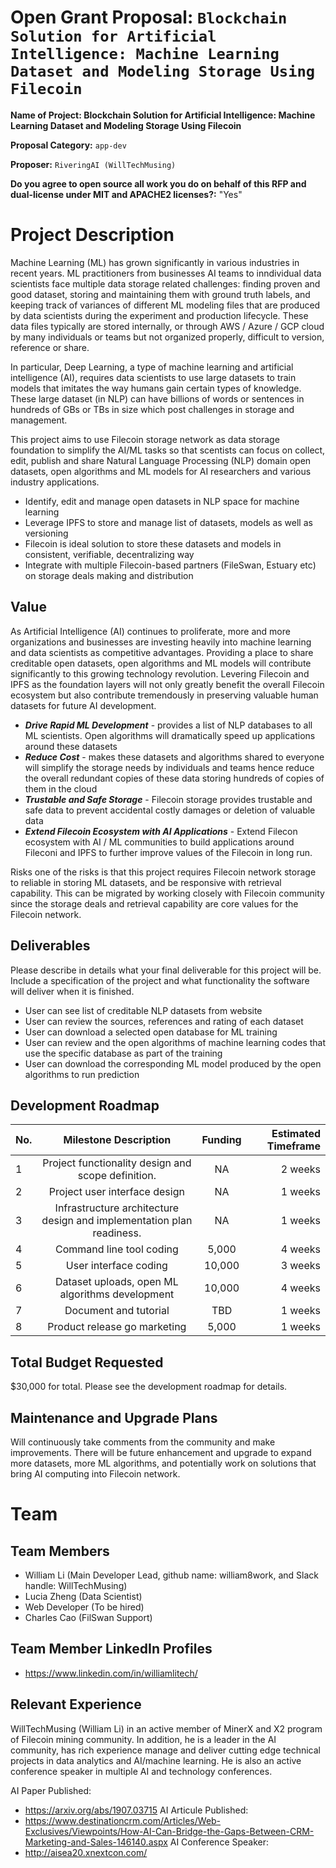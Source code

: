 
# Open Grant Proposal: `Blockchain Solution for Artificial Intelligence: Machine Learning Dataset and Modeling Storage Using Filecoin`

**Name of Project: Blockchain Solution for Artificial Intelligence: Machine Learning Dataset and Modeling Storage Using Filecoin**

**Proposal Category:** `app-dev`

**Proposer:** `RiveringAI (WillTechMusing)`

**Do you agree to open source all work you do on behalf of this RFP and dual-license under MIT and APACHE2 licenses?:** "Yes"


# Project Description

Machine Learning (ML) has grown significantly in various industries in recent years. ML practitioners from businesses AI teams to inndividual data scientists face multiple data storage related challenges: finding proven and good dataset, storing and maintaining them with ground truth labels, and keeping track of variances of different ML modeling files that are produced by data scientists during the experiment and production lifecycle. These data files typically are stored internally, or through AWS / Azure / GCP cloud by many individuals or teams but not organized properly, difficult to version, reference or share. 

In particular, Deep Learning, a type of machine learning and artificial intelligence (AI), requires data scientists to use large datasets to train models that imitates the way humans gain certain types of knowledge. These large dataset (in NLP) can have billions of words or sentences in hundreds of GBs or TBs in size which post challenges in storage and management.

This project aims to use Filecoin storage network as data storage foundation to simplify the AI/ML tasks so that scentists can focus on collect, edit, publish and share Natural Language Processing (NLP) domain open datasets, open algorithms and ML models for AI researchers and various industry applications. 

- Identify, edit and manage open datasets in NLP space for machine learning
- Leverage IPFS to store and manage list of datasets, models as well as versioning
- Filecoin is ideal solution to store these datasets and models in consistent, verifiable, decentralizing way
- Integrate with multiple Filecoin-based partners (FileSwan, Estuary etc) on storage deals making and distribution



## Value

As Artificial Intelligence (AI) continues to proliferate, more and more organizations and businesses are investing heavily into machine learning and data scientists as competitive advantages. Providing a place to share creditable open datasets, open algorithms and ML models will contribute significantly to this growing technology revolution. Levering Filecoin and IPFS as the foundation layers will not only greatly benefit the overall Filecoin ecosystem but also contribute tremendously in preserving valuable human datasets for future AI development.
- ***Drive Rapid ML Development*** - provides a list of NLP databases to all ML scientists. Open algorithms will dramatically speed up applications around these datasets
- ***Reduce Cost*** - makes these datasets and algorithms shared to everyone will simplify the storage needs by individuals and teams hence reduce the overall redundant copies of these data storing hundreds of copies of them in the cloud
- ***Trustable and Safe Storage*** - Filecoin storage provides trustable and safe data to prevent accidental costly damages or deletion of valuable data
- ***Extend Filecoin Ecosystem with AI Applications*** - Extend Filecon ecosystem with AI / ML communities to build applications around Fileconi and IPFS to further improve values of the Filecoin in long run.

Risks
one of the risks is that this project requires Filecoin network storage to reliable in storing ML datasets, and be responsive with retrieval capability. This can be migrated by working closely with Filecoin community since the storage deals and retrieval capability are core values for the Filecoin network.
 

## Deliverables

Please describe in details what your final deliverable for this project will be. Include a specification of the project and what functionality the software will deliver when it is finished.

* User can see list of creditable NLP datasets from website
* User can review the sources, references and rating of each dataset
* User can download a selected open database for ML training
* User can review and the open algorithms of machine learning codes that use the specific database as part of the training 
* User can download the corresponding ML model produced by the open algorithms to run prediction



## Development Roadmap

|No. |Milestone Description                                                | Funding|Estimated Timeframe|
|----|:-------------------------------------------------------------------:|:------:|------------------:|
|1   |Project functionality design and scope definition.                   |NA      | 2 weeks           |
|2   |Project user interface design                                        |NA      | 1 weeks           |
|3   |Infrastructure architecture design and implementation plan readiness.|NA      | 1 weeks           |
|4   |Command line tool coding                                             |5,000   | 4 weeks           |
|5   |User interface coding                                                |10,000  | 3 weeks           |
|6   |Dataset uploads, open ML algorithms development                      |10,000  | 4 weeks           |
|7   |Document and tutorial                                                |TBD     | 1 weeks           |
|8   |Product release go marketing                                         | 5,000  | 1 weeks           |


## Total Budget Requested

$30,000 for total. Please see the development roadmap for details.

## Maintenance and Upgrade Plans

Will continuously take comments from the community and make improvements. There will be future enhancement and upgrade to expand more datasets, more ML algorithms, and potentially work on solutions that bring AI computing into Filecoin network.


# Team

## Team Members

- William Li (Main Developer Lead, github name: william8work, and Slack handle: WillTechMusing)
- Lucia Zheng (Data Scientist)
- Web Developer (To be hired) 
- Charles Cao (FilSwan Support)


## Team Member LinkedIn Profiles

- https://www.linkedin.com/in/williamlitech/


## Relevant Experience

WillTechMusing (William Li) in an active member of MinerX and X2 program of Filecoin mining community. In addition, he is a leader in the AI community, has rich experience manage and deliver cutting edge technical projects in data analytics and AI/machine learning. He is also an active conference speaker in multiple AI and technology conferences.

AI Paper Published:
- https://arxiv.org/abs/1907.03715
AI Articule Published:
- https://www.destinationcrm.com/Articles/Web-Exclusives/Viewpoints/How-AI-Can-Bridge-the-Gaps-Between-CRM-Marketing-and-Sales-146140.aspx
AI Conference Speaker:
- http://aisea20.xnextcon.com/
